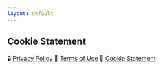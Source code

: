 ```yaml
---
layout: default
---
```


## Cookie Statement

<script id="CookieDeclaration" src="https://consent.cookiebot.com/d16fdba9-be0f-46d4-98a0-605da80c966f/cd.js"
    type="text/javascript" async></script>

🔒 [Privacy Policy]({{site.url}}/en/privacy-policy)
📄 [Terms of Use]({{site.url}}/en/terms-of-use)
🍪 [Cookie Statement]({{site.url}}/en/cookie-statement)
